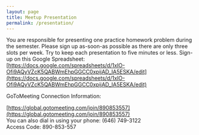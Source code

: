 ```yaml
---
layout: page
title: Meetup Presentation
permalink: /presentation/
---
```


You are responsible for presenting one practice homework problem during the semester. Please sign up as-soon-as possible as there are only three slots per week. Try to keep each presentation to five minutes or less. Sign-up on this Google Spreadsheet: [https://docs.google.com/spreadsheets/d/1xIO-Ofi9AQyVZcK5QABWmEhpGGCC0xpijAD_IA5ESKA/edit](https://docs.google.com/spreadsheets/d/1xIO-Ofi9AQyVZcK5QABWmEhpGGCC0xpijAD_IA5ESKA/edit)

GoToMeeting Connection Information:

[https://global.gotomeeting.com/join/890853557](https://global.gotomeeting.com/join/890853557)  
You can also dial in using your phone: (646) 749-3122  
Access Code: 890-853-557